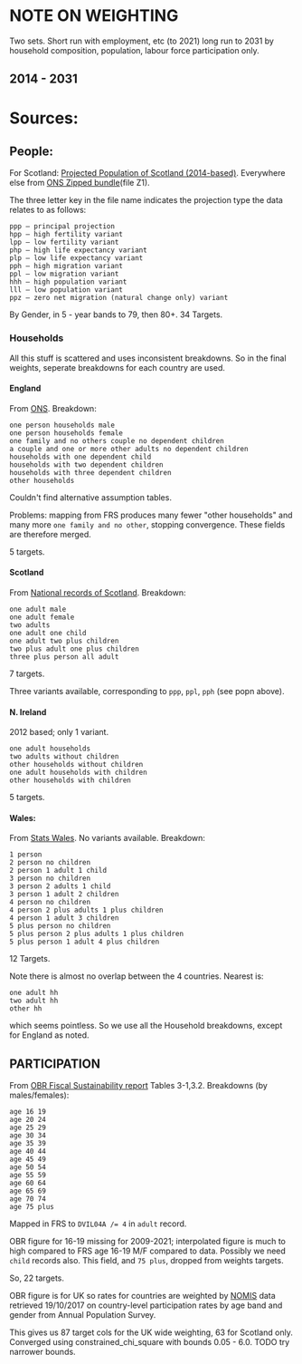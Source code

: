 # NOTE ON WEIGHTING

Two sets. Short run with employment, etc (to 2021) long run to 2031 by household composition,
population, labour force participation only.

## 2014 - 2031

# Sources:

## People:

For Scotland: [Projected Population of Scotland (2014-based)][SCOTPOP]. Everywhere else from [ONS Zipped
bundle][ONSBUNDLE](file Z1).

The three letter key in the file name indicates the projection type the data relates to as follows:

    ppp – principal projection
    hpp – high fertility variant
    lpp – low fertility variant
    php – high life expectancy variant
    plp – low life expectancy variant
    pph – high migration variant
    ppl – low migration variant
    hhh – high population variant
    lll – low population variant
    ppz – zero net migration (natural change only) variant
    
By Gender, in 5 - year bands to 79, then 80+. 34 Targets.

### Households

All this stuff is scattered and uses inconsistent breakdowns. So in the final weights, seperate breakdowns for each
country are used.

#### England

From [ONS][ENGLANDHH]. Breakdown:

    one person households male
    one person households female
    one family and no others couple no dependent children
    a couple and one or more other adults no dependent children
    households with one dependent child
    households with two dependent children
    households with three dependent children
    other households
        

Couldn't find alternative assumption tables.    
    
Problems: mapping from FRS produces many fewer "other households" and many more `one family and no other`, stopping
convergence. These fields are therefore merged.

5 targets.

#### Scotland

From [National records of Scotland][SCOTHH]. Breakdown:

    one adult male
    one adult female
    two adults
    one adult one child
    one adult two plus children
    two plus adult one plus children
    three plus person all adult

7 targets.

Three variants available, corresponding to `ppp`, `ppl`, `pph` (see popn above). 

####  N. Ireland [][NIRHH]

2012 based; only 1 variant. 

    one adult households
    two adults without children
    other households without children
    one adult households with children
    other households with children

5 targets.

#### Wales:

From [Stats Wales][WALESHH]. No variants available. Breakdown:

    1 person
    2 person no children
    2 person 1 adult 1 child
    3 person no children
    3 person 2 adults 1 child
    3 person 1 adult 2 children
    4 person no children
    4 person 2 plus adults 1 plus children
    4 person 1 adult 3 children
    5 plus person no children
    5 plus person 2 plus adults 1 plus children
    5 plus person 1 adult 4 plus children

12 Targets.
    
Note there is almost no overlap between the 4 countries. Nearest is:

    one adult hh
    two adult hh
    other hh

which seems pointless. So we use all the Household breakdowns, except for England as noted.

## PARTICIPATION

From [OBR Fiscal Sustainability report][OBRSUST] Tables 3-1,3.2. Breakdowns (by males/females): 

    age 16 19 
    age 20 24
    age 25 29
    age 30 34
    age 35 39
    age 40 44
    age 45 49
    age 50 54
    age 55 59
    age 60 64
    age 65 69
    age 70 74
    age 75 plus

Mapped in FRS to `DVIL04A /= 4` in `adult` record. 

OBR figure for 16-19 missing for 2009-2021; interpolated figure is much to high compared to FRS age 16-19 M/F compared
to data. Possibly we need `child` records also. This field, and `75 plus`, dropped from weights targets.

So, 22 targets.

OBR figure is for UK so rates for countries are weighted by [NOMIS][NOMIS] data retrieved 19/10/2017 on country-level
participation rates by age band and gender from Annual Population Survey.

This gives us 87 target cols for the UK wide weighting, 63 for Scotland only. Converged using
constrained_chi_square with bounds 0.05 - 6.0. TODO try narrower bounds.

[SCOTPOP]:https://www.nrscotland.gov.uk/statistics-and-data/statistics/statistics-by-theme/population/population-projections/population-projections-scotland
[ONSBUNDLE]:https://www.ons.gov.uk/peoplepopulationandcommunity/populationandmigration/populationprojections
[NOMIS]:https://www.nomisweb.co.uk/
[ENGLANDHH]: https://www.gov.uk/government/statistical-data-sets/2014-based-household-projections-detailed-data-for-modelling-and-analytical-purposes
[SCOTHH]: https://www.nrscotland.gov.uk/statistics-and-data/statistics/statistics-by-theme/households/household-projections/2014-based-household-projections
[WALESHH]: http://gov.wales/statistics-and-research/household-projections/?lang=en
[NIRHH]: https://www.nisra.gov.uk/publications/northern-ireland-household-projections-2012-based
[OBRSUST]: http://budgetresponsibility.org.uk/fsr/fiscal-sustainability-report-january-2017/